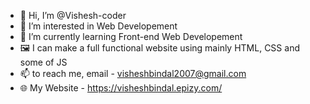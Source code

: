 - 👋 Hi, I’m @Vishesh-coder
- 👀 I’m interested in Web Developement
- 🌱 I’m currently learning Front-end Web Developement
- 🖼️ I can make a full functional website using mainly HTML, CSS and some of JS
- 📫 to reach me, email - visheshbindal2007@gmail.com
- 🌐 My Website - https://visheshbindal.epizy.com/
